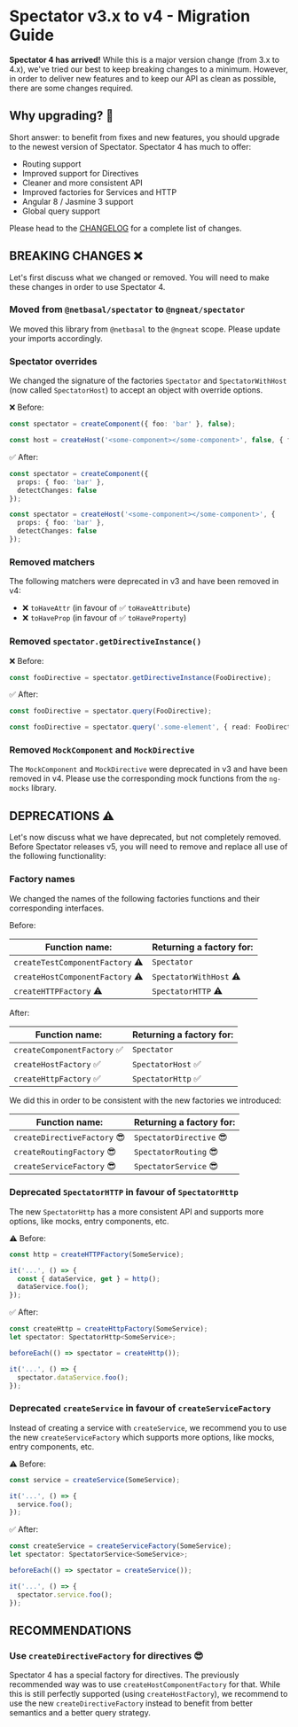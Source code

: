 # Spectator v3.x to v4 - Migration Guide

**Spectator 4 has arrived!** While this is a major version change (from 3.x to 4.x), we've tried our best to keep breaking changes to a minimum. However, in order to deliver new features and to keep our API as clean as possible, there are some changes required.

## Why upgrading? :thinking:

Short answer: to benefit from fixes and new features, you should upgrade to the newest version of Spectator. Spectator 4 has much to offer:

* Routing support
* Improved support for Directives
* Cleaner and more consistent API
* Improved factories for Services and HTTP
* Angular 8 / Jasmine 3 support
* Global query support

Please head to the [CHANGELOG](CHANGELOG.md) for a complete list of changes.

## BREAKING CHANGES :x:

Let's first discuss what we changed or removed. You will need to make these changes in order to use Spectator 4.

### Moved from `@netbasal/spectator` to `@ngneat/spectator`

We moved this library from `@netbasal` to the `@ngneat` scope. Please update your imports accordingly.

### Spectator overrides

We changed the signature of the factories `Spectator` and `SpectatorWithHost` (now called `SpectatorHost`) to accept an object with override options.

:x: Before:

```ts
const spectator = createComponent({ foo: 'bar' }, false);
```
```ts
const host = createHost('<some-component></some-component>', false, { foo: 'bar' });
```

:white_check_mark: After:

```ts
const spectator = createComponent({
  props: { foo: 'bar' },
  detectChanges: false
});
```
```ts
const spectator = createHost('<some-component></some-component>', {
  props: { foo: 'bar' },
  detectChanges: false
});
```

### Removed matchers

The following matchers were deprecated in v3 and have been removed in v4:

* :x: `toHaveAttr` (in favour of :white_check_mark: `toHaveAttribute`)
* :x: `toHaveProp` (in favour of :white_check_mark: `toHaveProperty`)

### Removed `spectator.getDirectiveInstance()`

:x: Before:

```ts
const fooDirective = spectator.getDirectiveInstance(FooDirective);
```

:white_check_mark: After:

```ts
const fooDirective = spectator.query(FooDirective);
```
```ts
const fooDirective = spectator.query('.some-element', { read: FooDirective });
```

### Removed `MockComponent` and `MockDirective`

The `MockComponent` and `MockDirective` were deprecated in v3 and have been removed in v4. Please use the corresponding mock functions from the `ng-mocks` library.

## DEPRECATIONS :warning:

Let's now discuss what we have deprecated, but not completely removed. Before Spectator releases v5, you will need to remove and replace all use of the following functionality:

### Factory names

We changed the names of the following factories functions and their corresponding interfaces.

Before:

| Function name:                         | Returning a factory for:      |
|----------------------------------------|-------------------------------|
| `createTestComponentFactory` :warning: | `Spectator`                   |
| `createHostComponentFactory` :warning: | `SpectatorWithHost` :warning: |
| `createHTTPFactory` :warning:          | `SpectatorHTTP` :warning:     |

After:

| Function name:           | Returning a factory for: |
|--------------------------|--------------------------|
| `createComponentFactory` :white_check_mark: | `Spectator`              |
| `createHostFactory` :white_check_mark:     | `SpectatorHost` :white_check_mark:         |
| `createHttpFactory` :white_check_mark:     | `SpectatorHttp` :white_check_mark:         |

We did this in order to be consistent with the new factories we introduced:

| Function name:           | Returning a factory for: |
|--------------------------|--------------------------|
| `createDirectiveFactory` :sunglasses: | `SpectatorDirective` :sunglasses:     |
| `createRoutingFactory` :sunglasses:   | `SpectatorRouting` :sunglasses:       |
| `createServiceFactory` :sunglasses:   | `SpectatorService` :sunglasses:       |

### Deprecated `SpectatorHTTP` in favour of `SpectatorHttp`

The new `SpectatorHttp` has a more consistent API and supports more options, like mocks, entry components, etc.

:warning: Before:

```ts
const http = createHTTPFactory(SomeService);

it('...', () => {
  const { dataService, get } = http();
  dataService.foo();
});
```

:white_check_mark: After:

```ts
const createHttp = createHttpFactory(SomeService);
let spectator: SpectatorHttp<SomeService>;

beforeEach(() => spectator = createHttp());

it('...', () => {
  spectator.dataService.foo();
});
```

### Deprecated `createService` in favour of `createServiceFactory`

Instead of creating a service with `createService`, we recommend you to use the new `createServiceFactory` which supports more options, like mocks, entry components, etc.

:warning: Before:

```ts
const service = createService(SomeService);

it('...', () => {
  service.foo();
});
```

:white_check_mark: After:

```ts
const createService = createServiceFactory(SomeService);
let spectator: SpectatorService<SomeService>;

beforeEach(() => spectator = createService());

it('...', () => {
  spectator.service.foo();
});
```

## RECOMMENDATIONS

### Use `createDirectiveFactory` for directives :sunglasses:

Spectator 4 has a special factory for directives. The previously recommended way was to use `createHostComponentFactory` for that. While this is still perfectly supported (using `createHostFactory`), we recommend to use the new `createDirectiveFactory` instead to benefit from better semantics and a better query strategy.

